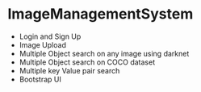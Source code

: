 # ImageManagementSystem
  - Login and Sign Up 
  - Image Upload
  - Multiple Object search on any image using darknet
  - Multiple Object search on COCO dataset
  - Multiple key Value pair search 
  - Bootstrap UI
